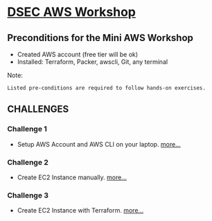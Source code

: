 # [DSEC AWS Workshop](https://www.meetup.com/Data-Science-and-Engineering-Club/events/253702254/)

## Preconditions for the Mini AWS Workshop

- Created AWS account (free tier will be ok)
- Installed: Terraform, Packer, awscli, Git, any terminal

Note:
    
    Listed pre-conditions are required to follow hands-on exercises.
    

## CHALLENGES

### Challenge 1
- Setup AWS Account and AWS CLI on your laptop. [more...](challenge_01/README.md)

### Challenge 2
- Create EC2 Instance manually. [more...](challenge_02/README.md)

### Challenge 3
- Create EC2 Instance with Terraform. [more...](challenge_03/README.md)



